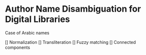 # Author Name Disambiguation for Digital Libraries

Case of Arabic names

[] Normalization
[] Transliteration
[] Fuzzy matching
[] Connected components